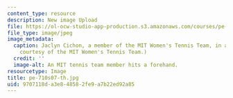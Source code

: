 ```yaml
---
content_type: resource
description: New image Upload
file: https://ol-ocw-studio-app-production.s3.amazonaws.com/courses/pe-710-tennis-spring-2007/9707118da3e848582fe9a7b22ed92a85_pe-710s07-th.jpg
file_type: image/jpeg
image_metadata:
  caption: Jaclyn Cichon, a member of the MIT Women's Tennis Team, in action. (Image
    courtesy of the MIT Women's Tennis Team.)
  credit: ''
  image-alt: An MIT tennis team member hits a forehand.
resourcetype: Image
title: pe-710s07-th.jpg
uid: 9707118d-a3e8-4858-2fe9-a7b22ed92a85
---
```


